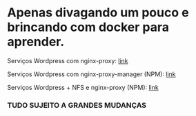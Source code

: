 # **Apenas divagando um pouco e brincando com docker para aprender.**

Serviços Wordpress com nginx-proxy: [link](wordpress/nginx-proxy)

Serviços Wordpress com nginx-proxy-manager (NPM): [link](wordpress/npm)

Serviços Wordpress + NFS e nginx-proxy (NPM): [link](wordpress/divagando2)



### **TUDO SUJEITO A GRANDES MUDANÇAS**
